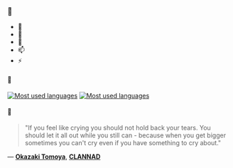 ### 👋

- 🔭
- 🌱
- 💬
- 📫
- ⚡

#### 🧏

[![Most used languages](https://github-readme-stats-aynah.vercel.app/api/top-langs/?username=aynh&theme=solarized-dark&langs_count=6&layout=compact&hide_title=true)](https://github.com/anuraghazra/github-readme-stats#gh-dark-mode-only)
[![Most used languages](https://github-readme-stats-aynah.vercel.app/api/top-langs/?username=aynh&theme=solarized-light&langs_count=6&layout=compact&hide_title=true)](https://github.com/anuraghazra/github-readme-stats#gh-light-mode-only)

#### 💬

> "If you feel like crying you should not hold back your tears. You should let it all out while you still can - because when you get bigger sometimes you can't cry even if you have something to cry about."

&mdash; [**Okazaki Tomoya**](https://myanimelist.net/character.php?q=Okazaki%20Tomoya&cat=character), [**CLANNAD**](https://myanimelist.net/search/all?q=CLANNAD&cat=all)
